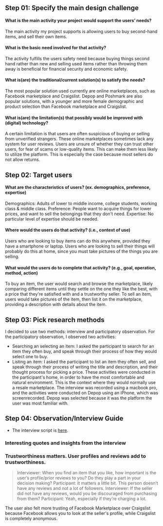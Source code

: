 ## Step 01: Specify the main design challenge

#### What is the main activity your project would support the users’ needs?
The main activity my project supports is allowing users to buy second-hand items, and sell their own items. 

#### What is the basic need involved for that activity?
The activity fulfills the users safety need because buying things second hand rather than new and selling used items rather than throwing them away is beneficial for financial security and economic safety.

#### What is(are) the traditional/current solution(s) to satisfy the needs?
The most popular solution used currently are online marketplaces, such as Facebook marketplace and Craigslist. Depop and Poshmark are also popular solutions, with a younger and more female demographic and product selection than Facebook marketplace and Craigslist.

#### What is(are) the limitation(s) that possibly would be improved with (digital) technology?
A certain limitation is that users are often suspicious of buying or selling from unverified strangers. These online marketplaces sometimes lack any system for user reviews. Users are unsure of whether they can trust other users, for fear of scams or low-quality items. This can make them less likely to utilize the platform. This is especially the case because most sellers do not allow returns.

## Step 02: Target users 
#### What are the characteristics of users? (ex. demographics, preference, expertise) 
Demographics: Adults of lower to middle income, college students, working class & middle class.
Preference: People want to acquire things for lower prices, and want to sell the belongings that they don't need.
Expertise: No particular level of expertise should be needed.
#### Where would the users do that activity? (i.e., context of use)
Users who are looking to buy items can do this anywhere, provided they have a smartphone or laptop. Users who are looking to sell their things will probably do this at home, since you must take pictures of the things you are selling.
#### What would the users do to complete that activity? (e.g., goal, operation, method, action)
To buy an item, the user would search and browse the marketplace, likely comparing different items until they settle on the one they like the best, with a price that they're satisfied with and a trustworthy seller. To sell an item, users would take pictures of the item, then list it on the marketplace, providing a description with details about the item.

## Step 03: Pick research methods
I decided to use two methods: interview and participatory observation. 
For the participatory observation, I observed two activities:
* Searching an selecting an item: I asked the participant to search for an item they often buy, and speak through their process of how they would select one to buy.
* Listing an item: I asked the participant to list an item they often sell, and speak through their process of writing the title and description, and their thought process for picking a price.
These activities were conducted in the participant's home, in order to have the most comfortable and natural environment. This is the context where they would normally use a resale marketplace. The interview was recorded using a macbook pro, and the activities were conducted on Depop using an iPhone, which was screenrecorded. Depop was selected because it was the platform the user was most familiar with. 

## Step 04: Observation/Interview Guide
* The interview script is [here](https://docs.google.com/document/d/1KdYosJTlpLKgBhn5ogF8YXdJeW3fitUi30M4bRKL8NI/edit).

### Interesting quotes and insights from the interview
### Trustworthiness matters. User profiles and reviews add to trustworthiness.
> Interviewer: When you find an item that you like, how important is the user’s profile/prior reviews to you? Do they play a part in your decision making?
  Participant: It matters a little bit. This person doesn’t have any reviews and not a lot of followers.
  Interviewer: If the seller did not have any reviews, would you be discouraged from purchasing from them?
  Participant: Yeah, especially if they’re charging a lot.
  
The user also felt more trusting of Facebook Marketplace over Craigslist because Facebook allows you to look at the seller's profile, while Craigslist is completely anonymous.




